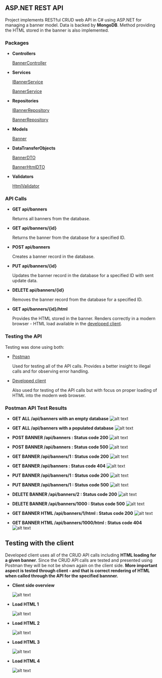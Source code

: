 ## ASP.NET REST API
Project implements RESTful CRUD web API in C# using ASP.NET for managing a banner model. Data is backed by **MongoDB**. Method providing the HTML stored in the banner is also implemented.

### Packages
* **Controllers**
  
  [BannerController](BannerFlow/Controllers/BannerController.cs)
* **Services**

  [IBannerService](BannerFlow/Services/IBannerService.cs)
  
  [BannerService](BannerFlow/Services/BannerService.cs)
* **Repositories**

  [IBannerRepository](BannerFlow/Repositories/IBannerRepository.cs)
  
  [BannerRepository](BannerFlow/Repositories/BannerRepository.cs)
* **Models**

  [Banner](BannerFlow/Models/Banner.cs)
* **DataTransferObjects**
  
  [BannerDTO](BannerFlow/DataTransferObjects/BannerDTO.cs)
  
  [BannerHtmlDTO](BannerFlow/DataTransferObjects/BannerHtmlDTO.cs)
* **Validators**

  [HtmlValidator](BannerFlow/Validators/HtmlValidator.cs)

### API Calls
* **GET api/banners**

  Returns all banners from the database.
* **GET api/banners/{id}**

  Returns the banner from the database for a specified ID.
* **POST api/banners**

  Creates a banner record in the database.
* **PUT api/banners/{id}**

  Updates the banner record in the database for a specified ID with sent update data.
* **DELETE api/banners/{id}**

  Removes the banner record from the database for a specified ID.
* **GET api/banners/{id}/html**

  Provides the HTML stored in the banner. Renders correctly in a modern browser - HTML load available in the [developed client](BannerFlow/Index.html).

### Testing the API
Testing was done using both: 
* [Postman](Postman%20API%20testing)

  Used for testing all of the API calls. Provides a better insight to illegal calls and for observing error handling.
* [Developed client](BannerFlow/Index.html)

  Also used for testing of the API calls but with focus on proper loading of HTML into the modern web browser.

 ### Postman API Test Results
* **GET ALL /api/banners with an empty database**
 ![alt text](Postman%20API%20testing/Test%20calls%20screenshots/GetAll_EmptyDB.png)
 
* **GET ALL /api/banners with a populated database**
 ![alt text](Postman%20API%20testing/Test%20calls%20screenshots/GetAll_SeededDB.png)
 
* **POST BANNER /api/banners : Status code 200**
 ![alt text](Postman%20API%20testing/Test%20calls%20screenshots/Post_200.png)
 
* **POST BANNER /api/banners : Status code 500**
 ![alt text](Postman%20API%20testing/Test%20calls%20screenshots/Post_500.png)
 
* **GET BANNER /api/banners/1 : Status code 200**
 ![alt text](Postman%20API%20testing/Test%20calls%20screenshots/GetBanner_200.png)
 
* **GET BANNER /api/banners : Status code 404**
 ![alt text](Postman%20API%20testing/Test%20calls%20screenshots/GetBanner_404.png) 
 
* **PUT BANNER /api/banners/1 : Status code 200**
 ![alt text](Postman%20API%20testing/Test%20calls%20screenshots/Put_200.png)
 
* **PUT BANNER /api/banners/1 : Status code 500**
 ![alt text](Postman%20API%20testing/Test%20calls%20screenshots/Put_500.png) 
 
* **DELETE BANNER /api/banners/2 : Status code 200**
 ![alt text](Postman%20API%20testing/Test%20calls%20screenshots/Delete_200.png)
 
* **DELETE BANNER /api/banners/1000 : Status code 500**
 ![alt text](Postman%20API%20testing/Test%20calls%20screenshots/Delete_500.png) 

* **GET BANNER HTML /api/banners/1/html : Status code 200**
 ![alt text](Postman%20API%20testing/Test%20calls%20screenshots/GetHtml_200.png)
 
* **GET BANNER HTML /api/banners/1000/html : Status code 404**
 ![alt text](Postman%20API%20testing/Test%20calls%20screenshots/GetHtml_404.png) 

## Testing with the client
Developed client uses all of the CRUD API calls including **HTML loading for a given banner**. Since the CRUD API calls are tested and presented using Postman they will be not be shown again on the client side. **More important aspect is tested through client - and that is correct rendering of HTML when called through the API for the specified bannner.**

* **Client side overview**

  ![alt text](Client%20API%20tests/Application.png)
  
* **Load HTML 1**

  ![alt text](Client%20API%20tests/LoadHtml1.png)
  
* **Load HTML 2**

  ![alt text](Client%20API%20tests/LoadHtml2.png)
  
* **Load HTML 3**

  ![alt text](Client%20API%20tests/LoadHtml3.png)
  
* **Load HTML 4**

  ![alt text](Client%20API%20tests/LoadHtml4.png)
